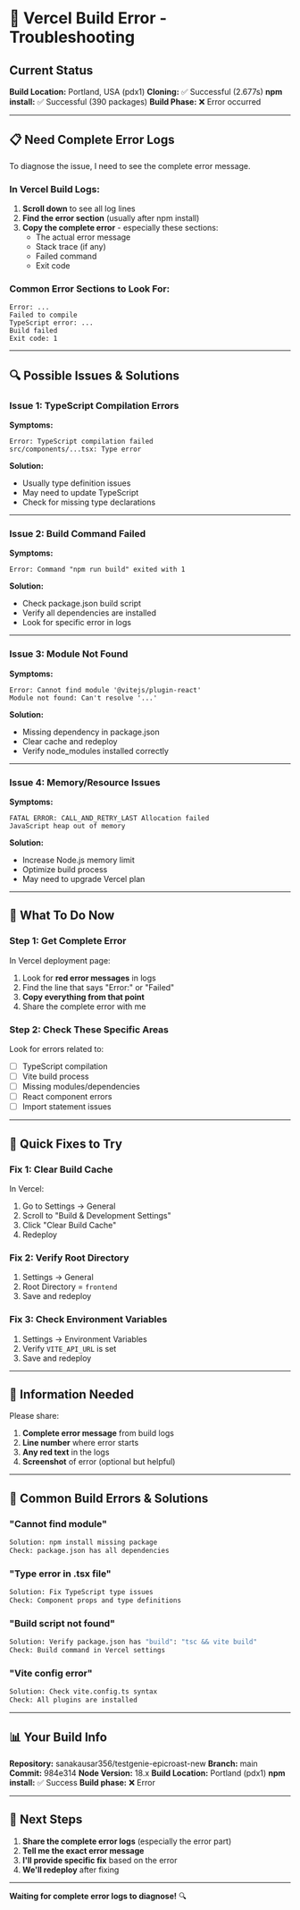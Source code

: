 # 🔧 Vercel Build Error - Troubleshooting

## Current Status

**Build Location:** Portland, USA (pdx1)
**Cloning:** ✅ Successful (2.677s)
**npm install:** ✅ Successful (390 packages)
**Build Phase:** ❌ Error occurred

---

## 📋 Need Complete Error Logs

To diagnose the issue, I need to see the complete error message.

### In Vercel Build Logs:

1. **Scroll down** to see all log lines
2. **Find the error section** (usually after npm install)
3. **Copy the complete error** - especially these sections:
   - The actual error message
   - Stack trace (if any)
   - Failed command
   - Exit code

### Common Error Sections to Look For:

```
Error: ...
Failed to compile
TypeScript error: ...
Build failed
Exit code: 1
```

---

## 🔍 Possible Issues & Solutions

### Issue 1: TypeScript Compilation Errors

**Symptoms:**
```
Error: TypeScript compilation failed
src/components/...tsx: Type error
```

**Solution:**
- Usually type definition issues
- May need to update TypeScript
- Check for missing type declarations

---

### Issue 2: Build Command Failed

**Symptoms:**
```
Error: Command "npm run build" exited with 1
```

**Solution:**
- Check package.json build script
- Verify all dependencies are installed
- Look for specific error in logs

---

### Issue 3: Module Not Found

**Symptoms:**
```
Error: Cannot find module '@vitejs/plugin-react'
Module not found: Can't resolve '...'
```

**Solution:**
- Missing dependency in package.json
- Clear cache and redeploy
- Verify node_modules installed correctly

---

### Issue 4: Memory/Resource Issues

**Symptoms:**
```
FATAL ERROR: CALL_AND_RETRY_LAST Allocation failed
JavaScript heap out of memory
```

**Solution:**
- Increase Node.js memory limit
- Optimize build process
- May need to upgrade Vercel plan

---

## 🎯 What To Do Now

### Step 1: Get Complete Error

In Vercel deployment page:
1. Look for **red error messages** in logs
2. Find the line that says "Error:" or "Failed"
3. **Copy everything from that point**
4. Share the complete error with me

### Step 2: Check These Specific Areas

Look for errors related to:
- [ ] TypeScript compilation
- [ ] Vite build process
- [ ] Missing modules/dependencies
- [ ] React component errors
- [ ] Import statement issues

---

## 🔧 Quick Fixes to Try

### Fix 1: Clear Build Cache

In Vercel:
1. Go to Settings → General
2. Scroll to "Build & Development Settings"
3. Click "Clear Build Cache"
4. Redeploy

### Fix 2: Verify Root Directory

1. Settings → General
2. Root Directory = `frontend`
3. Save and redeploy

### Fix 3: Check Environment Variables

1. Settings → Environment Variables
2. Verify `VITE_API_URL` is set
3. Save and redeploy

---

## 📝 Information Needed

Please share:

1. **Complete error message** from build logs
2. **Line number** where error starts
3. **Any red text** in the logs
4. **Screenshot** of error (optional but helpful)

---

## 🚨 Common Build Errors & Solutions

### "Cannot find module"
```bash
Solution: npm install missing package
Check: package.json has all dependencies
```

### "Type error in .tsx file"
```bash
Solution: Fix TypeScript type issues
Check: Component props and type definitions
```

### "Build script not found"
```bash
Solution: Verify package.json has "build": "tsc && vite build"
Check: Build command in Vercel settings
```

### "Vite config error"
```bash
Solution: Check vite.config.ts syntax
Check: All plugins are installed
```

---

## 📊 Your Build Info

**Repository:** sanakausar356/testgenie-epicroast-new
**Branch:** main
**Commit:** 984e314
**Node Version:** 18.x
**Build Location:** Portland (pdx1)
**npm install:** ✅ Success
**Build phase:** ❌ Error

---

## 🎯 Next Steps

1. **Share the complete error logs** (especially the error part)
2. **Tell me the exact error message**
3. **I'll provide specific fix** based on the error
4. **We'll redeploy** after fixing

---

**Waiting for complete error logs to diagnose!** 🔍


